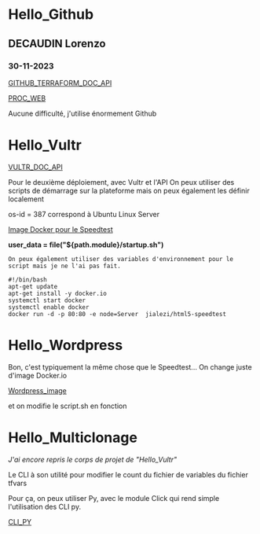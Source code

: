 # Hello_Github
## DECAUDIN Lorenzo
### 30-11-2023

[GITHUB_TERRAFORM_DOC_API](https://registry.terraform.io/providers/integrations/github/latest/docs/resources/repository)


[PROC_WEB](https://medium.com/@vijayalakshmiyvl/how-to-create-github-repository-using-terraform-cd2d4d204605)

Aucune difficulté, j'utilise énormement Github


# Hello_Vultr
[VULTR_DOC_API](https://www.vultr.com/api/)

Pour le deuxième déploiement, avec Vultr et l'API
On peux utiliser des scripts de démarrage sur la plateforme mais on peux également les définir localement

os-id = 387 correspond à Ubuntu Linux Server

[Image Docker pour le Speedtest](https://hub.docker.com/r/jialezi/html5-speedtest)


**user_data = file("${path.module}/startup.sh")**


```
On peux également utiliser des variables d'environnement pour le script mais je ne l'ai pas fait.
```
```
#!/bin/bash
apt-get update
apt-get install -y docker.io
systemctl start docker
systemctl enable docker
docker run -d -p 80:80 -e node=Server  jialezi/html5-speedtest
```
# Hello_Wordpress

Bon, c'est typiquement la même chose que le Speedtest...
On change juste d'image Docker.io

[Wordpress_image](https://hub.docker.com/_/wordpress)

et on modifie le script.sh en fonction

# Hello_Multiclonage

*J'ai encore repris le corps de projet de "Hello_Vultr"*

Le CLI à son utilité pour modifier le count du fichier de variables du fichier tfvars

Pour ça, on peux utiliser Py, avec le module Click qui rend simple l'utilisation des CLI py.

[CLI_PY](https://click.palletsprojects.com/en/7.x/)


